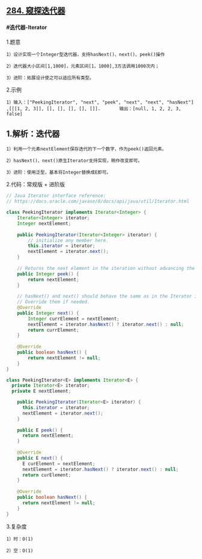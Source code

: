 ## [284. 窥探迭代器](https://leetcode.cn/problems/peeking-iterator/description/)

#### #迭代器-Iterator
1.题意

    1）设计实现一个Integer型迭代器，支持hasNext()、next()、peek()操作

    2）迭代器大小区间[1,1000]，元素区间[1，1000],3方法调用1000次内；

    3）进阶：拓展设计使之可以适应所有类型。

2.示例

    1）输入：["PeekingIterator", "next", "peek", "next", "next", "hasNext"]  ,[[[1, 2, 3]], [], [], [], [], []].       输出：[null, 1, 2, 2, 3, false]
## 1.解析：迭代器

    1）利用一个元素nextElement保存迭代的下一个数字，作为peek()返回元素。

    2）hasNext()、next()原生Iterator支持实现，稍作改变即可。

    3）进阶：使用泛型，基本将Integer替换成E即可。

2.代码：常规版 + 进阶版
```java
// Java Iterator interface reference:
// https://docs.oracle.com/javase/8/docs/api/java/util/Iterator.html

class PeekingIterator implements Iterator<Integer> {
    Iterator<Integer> iterator;
    Integer nextElement;
    
	public PeekingIterator(Iterator<Integer> iterator) {
	    // initialize any member here.
	    this.iterator = iterator;
        nextElement = iterator.next();
	}
	
    // Returns the next element in the iteration without advancing the iterator.
	public Integer peek() {
        return nextElement;
	}
	
	// hasNext() and next() should behave the same as in the Iterator interface.
	// Override them if needed.
	@Override
	public Integer next() {
	    Integer currElement = nextElement;
        nextElement = iterator.hasNext() ? iterator.next() : null;
        return currElement;
	}
	
	@Override
	public boolean hasNext() {
	    return nextElement != null;
	}
}
```

```java
class PeekingIterator<E> implements Iterator<E> {
  private Iterator<E> iterator;
  private E nextElement;

    public PeekingIterator(Iterator<E> iterator) {
      this.iterator = iterator;
      nextElement = iterator.next();
    }
    
    public E peek() {
      return nextElement;
    }
    
    @Override
    public E next() {
      E curElement = nextElement;
      nextElement = iterator.hasNext() ? iterator.next() : null;
      return curElement;
    }
    
    @Override
    public boolean hasNext() {
      return nextElement != null;
    }
}
```

3.复杂度

    1）时：O(1)

    2）空：O(1)